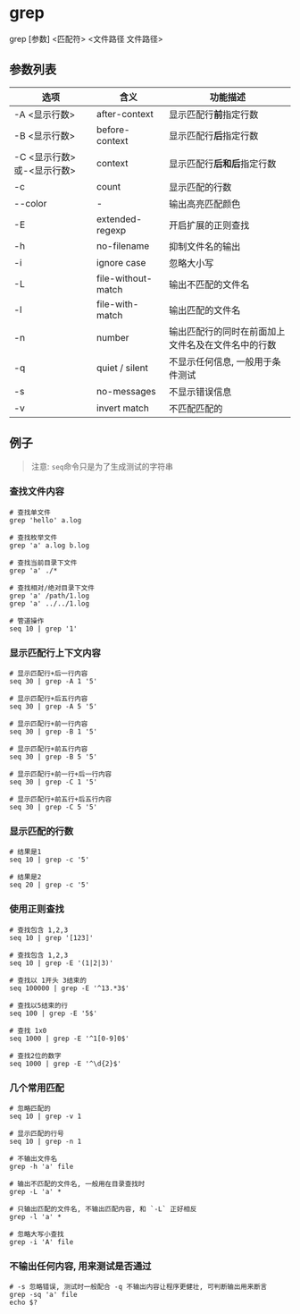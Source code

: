 # grep

grep [参数] <匹配符> <文件路径 文件路径>

## 参数列表

选项 | 含义 | 功能描述
--- | --- | ---
-A <显示行数> | after-context | 显示匹配行**前**指定行数
-B <显示行数> | before-context | 显示匹配行**后**指定行数
-C <显示行数> 或-<显示行数> | context | 显示匹配行**后和后**指定行数
-c | count | 显示匹配的行数
--color | - | 输出高亮匹配颜色
-E | extended-regexp | 开启扩展的正则查找
-h | no-filename | 抑制文件名的输出
-i | ignore case | 忽略大小写
-L | file-without-match | 输出不匹配的文件名
-l | file-with-match | 输出匹配的文件名
-n | number | 输出匹配行的同时在前面加上文件名及在文件名中的行数
-q | quiet / silent | 不显示任何信息, 一般用于条件测试
-s | no-messages | 不显示错误信息
-v | invert match | 不匹配匹配的

## 例子

> 注意: `seq`命令只是为了生成测试的字符串

### 查找文件内容

```shell
# 查找单文件
grep 'hello' a.log

# 查找枚举文件
grep 'a' a.log b.log

# 查找当前目录下文件
grep 'a' ./*

# 查找相对/绝对目录下文件
grep 'a' /path/1.log
grep 'a' ../../1.log

# 管道操作
seq 10 | grep '1'
```


### 显示匹配行上下文内容

```shell
# 显示匹配行+后一行内容
seq 30 | grep -A 1 '5'

# 显示匹配行+后五行内容
seq 30 | grep -A 5 '5'

# 显示匹配行+前一行内容
seq 30 | grep -B 1 '5'

# 显示匹配行+前五行内容
seq 30 | grep -B 5 '5'

# 显示匹配行+前一行+后一行内容
seq 30 | grep -C 1 '5'

# 显示匹配行+前五行+后五行内容
seq 30 | grep -C 5 '5'
```


### 显示匹配的行数

```shell
# 结果是1
seq 10 | grep -c '5'

# 结果是2
seq 20 | grep -c '5'
```

### 使用正则查找

```shell
# 查找包含 1,2,3
seq 10 | grep '[123]'

# 查找包含 1,2,3
seq 10 | grep -E '(1|2|3)'

# 查找以 1开头 3结束的
seq 100000 | grep -E '^13.*3$'

# 查找以5结束的行
seq 100 | grep -E '5$'

# 查找 1x0
seq 1000 | grep -E '^1[0-9]0$'

# 查找2位的数字
seq 1000 | grep -E '^\d{2}$'
```

### 几个常用匹配

```shell
# 忽略匹配的
seq 10 | grep -v 1

# 显示匹配的行号
seq 10 | grep -n 1

# 不输出文件名
grep -h 'a' file

# 输出不匹配的文件名, 一般用在目录查找时
grep -L 'a' *

# 只输出匹配的文件名, 不输出匹配内容, 和 `-L` 正好相反
grep -l 'a' *

# 忽略大写小查找
grep -i 'A' file
```

### 不输出任何内容, 用来测试是否通过

```shell
# -s 忽略错误, 测试时一般配合 -q 不输出内容让程序更健壮, 可判断输出用来断言
grep -sq 'a' file
echo $?
```